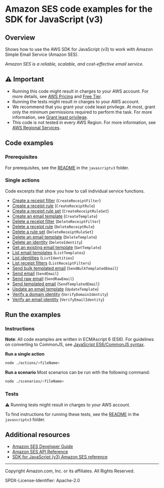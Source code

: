 <!--Generated by WRITEME on 2023-09-25 14:13:02.208279 (UTC)-->

# Amazon SES code examples for the SDK for JavaScript (v3)

## Overview

Shows how to use the AWS SDK for JavaScript (v3) to work with Amazon Simple Email Service (Amazon SES).

<!--custom.overview.start-->
<!--custom.overview.end-->

_Amazon SES is a reliable, scalable, and cost-effective email service._

## ⚠ Important

- Running this code might result in charges to your AWS account. For more details, see [AWS Pricing](https://aws.amazon.com/pricing/?aws-products-pricing.sort-by=item.additionalFields.productNameLowercase&aws-products-pricing.sort-order=asc&awsf.Free%20Tier%20Type=*all&awsf.tech-category=*all) and [Free Tier](https://aws.amazon.com/free/?all-free-tier.sort-by=item.additionalFields.SortRank&all-free-tier.sort-order=asc&awsf.Free%20Tier%20Types=*all&awsf.Free%20Tier%20Categories=*all).
- Running the tests might result in charges to your AWS account.
- We recommend that you grant your code least privilege. At most, grant only the minimum permissions required to perform the task. For more information, see [Grant least privilege](https://docs.aws.amazon.com/IAM/latest/UserGuide/best-practices.html#grant-least-privilege).
- This code is not tested in every AWS Region. For more information, see [AWS Regional Services](https://aws.amazon.com/about-aws/global-infrastructure/regional-product-services).

<!--custom.important.start-->
<!--custom.important.end-->

## Code examples

### Prerequisites

For prerequisites, see the [README](../../README.md#Prerequisites) in the `javascriptv3` folder.

<!--custom.prerequisites.start-->
<!--custom.prerequisites.end-->

### Single actions

Code excerpts that show you how to call individual service functions.

- [Create a receipt filter](src/ses_createreceiptfilter.js#L15) (`CreateReceiptFilter`)
- [Create a receipt rule](src/ses_createreceiptrule.js#L16) (`CreateReceiptRule`)
- [Create a receipt rule set](src/ses_createreceiptruleset.js#L14) (`CreateReceiptRuleSet`)
- [Create an email template](src/ses_createtemplate.js#L15) (`CreateTemplate`)
- [Delete a receipt filter](src/ses_deletereceiptfilter.js#L15) (`DeleteReceiptFilter`)
- [Delete a receipt rule](src/ses_deletereceiptrule.js#L15) (`DeleteReceiptRule`)
- [Delete a rule set](src/ses_deletereceiptruleset.js#L15) (`DeleteReceiptRuleSet`)
- [Delete an email template](src/ses_deletetemplate.js#L14) (`DeleteTemplate`)
- [Delete an identity](src/ses_deleteidentity.js#L15) (`DeleteIdentity`)
- [Get an existing email template](src/ses_gettemplate.js#L14) (`GetTemplate`)
- [List email templates](src/ses_listtemplates.js#L14) (`ListTemplates`)
- [List identities](src/ses_listidentities.js#L14) (`ListIdentities`)
- [List receipt filters](src/ses_listreceiptfilters.js#L14) (`ListReceiptFilters`)
- [Send bulk templated email](src/ses_sendbulktemplatedemail.js#L15) (`SendBulkTemplatedEmail`)
- [Send email](src/ses_sendemail.js#L15) (`SendEmail`)
- [Send raw email](src/send-with-attachments.js#L8) (`SendRawEmail`)
- [Send templated email](src/ses_sendtemplatedemail.js#L15) (`SendTemplatedEmail`)
- [Update an email template](src/ses_updatetemplate.js#L14) (`UpdateTemplate`)
- [Verify a domain identity](src/ses_verifydomainidentity.js#L14) (`VerifyDomainIdentity`)
- [Verify an email identity](src/ses_verifyemailidentity.js#L15) (`VerifyEmailIdentity`)

## Run the examples

### Instructions

**Note**: All code examples are written in ECMAscript 6 (ES6). For guidelines on converting to CommonJS, see
[JavaScript ES6/CommonJS syntax](https://docs.aws.amazon.com/sdk-for-javascript/v3/developer-guide/sdk-examples-javascript-syntax.html).

**Run a single action**

```bash
node ./actions/<fileName>
```

**Run a scenario**
Most scenarios can be run with the following command:

```bash
node ./scenarios/<fileName>
```

<!--custom.instructions.start-->
<!--custom.instructions.end-->

### Tests

⚠ Running tests might result in charges to your AWS account.

To find instructions for running these tests, see the [README](../../README.md#Tests)
in the `javascriptv3` folder.

<!--custom.tests.start-->
<!--custom.tests.end-->

## Additional resources

- [Amazon SES Developer Guide](https://docs.aws.amazon.com/ses/latest/dg/Welcome.html)
- [Amazon SES API Reference](https://docs.aws.amazon.com/ses/latest/APIReference/Welcome.html)
- [SDK for JavaScript (v3) Amazon SES reference](https://docs.aws.amazon.com/AWSJavaScriptSDK/v3/latest/client/ses)

<!--custom.resources.start-->
<!--custom.resources.end-->

---

Copyright Amazon.com, Inc. or its affiliates. All Rights Reserved.

SPDX-License-Identifier: Apache-2.0
